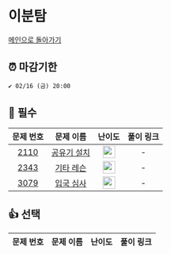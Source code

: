 # 이분탐

[메인으로 돌아가기](https://github.com/SeoYeomm/Algorithm_Py)

## ⏰ 마감기한
```html
✔️ 02/16 (금) 20:00
```


## 🙏 필수

|                                  문제 번호                                   |                                   문제 이름                                   |                                        난이도                                         |  풀이 링크  | 
|:------------------------------------------------------------------------:|:-------------------------------------------------------------------------:|:----------------------------------------------------------------------------------:| :-------: | 
| <a href="https://www.acmicpc.net/problem/2110" target="_blank">2110</a>  | <a href="https://www.acmicpc.net/problem/2110" target="_blank">공유기 설치</a> | <img height="25px" width="25px" src="https://static.solved.ac/tier_small/12.svg"/> |  -  |  
| <a href="https://www.acmicpc.net/problem/2343" target="_blank">2343</a> | <a href="https://www.acmicpc.net/problem/2343" target="_blank">기타 레슨</a> | <img height="25px" width="25px" src="https://static.solved.ac/tier_small/10.svg"/> |  - | 
| <a href="https://www.acmicpc.net/problem/3079" target="_blank">3079</a> | <a href="https://www.acmicpc.net/problem/3079" target="_blank">입국 심사</a> | <img height="25px" width="25px" src="https://static.solved.ac/tier_small/11.svg"/> |  -  | 



## 👍 선택

|                                   문제 번호                                   |                                    문제 이름                                    |                                        난이도                                         |  풀이 링크  | 
|:-------------------------------------------------------------------------:|:---------------------------------------------------------------------------:|:----------------------------------------------------------------------------------:| :-------: | 
